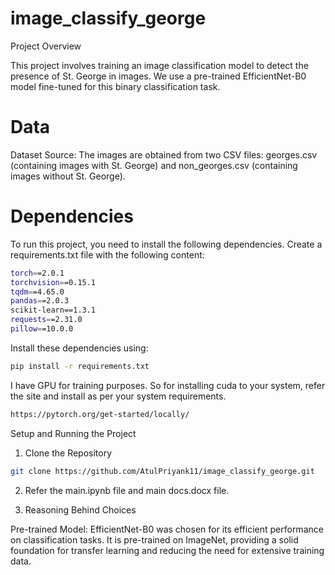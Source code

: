 # image_classify_george
Project Overview

This project involves training an image classification model to detect the presence of St. George in images. We use a pre-trained EfficientNet-B0 model fine-tuned for this binary classification task.
# Data

Dataset Source: The images are obtained from two CSV files: georges.csv (containing images with St. George) and non_georges.csv (containing images without St. George).

# Dependencies

To run this project, you need to install the following dependencies. Create a requirements.txt file with the following content:

```bash
torch==2.0.1
torchvision==0.15.1
tqdm==4.65.0
pandas==2.0.3
scikit-learn==1.3.1
requests==2.31.0
pillow==10.0.0
```

Install these dependencies using:
```bash
pip install -r requirements.txt
```

I have GPU for training purposes. So for installing cuda to your system, refer the site and install as per your system requirements.
```bash                  
https://pytorch.org/get-started/locally/
```

Setup and Running the Project

1. Clone the Repository

```bash
git clone https://github.com/AtulPriyank11/image_classify_george.git
```

2. Refer the main.ipynb file and main docs.docx file.

3. Reasoning Behind Choices

Pre-trained Model: EfficientNet-B0 was chosen for its efficient performance on classification tasks. It is pre-trained on ImageNet, providing a solid foundation for transfer learning and reducing the need for extensive training data.


